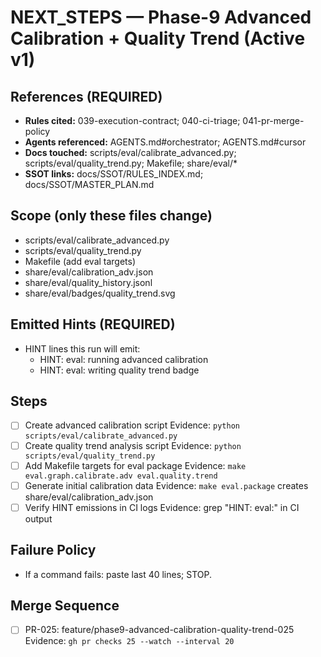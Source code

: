 # NEXT_STEPS — Phase-9 Advanced Calibration + Quality Trend (Active v1)

## References (REQUIRED)
- **Rules cited:** 039-execution-contract; 040-ci-triage; 041-pr-merge-policy
- **Agents referenced:** AGENTS.md#orchestrator; AGENTS.md#cursor
- **Docs touched:** scripts/eval/calibrate_advanced.py; scripts/eval/quality_trend.py; Makefile; share/eval/*
- **SSOT links:** docs/SSOT/RULES_INDEX.md; docs/SSOT/MASTER_PLAN.md

## Scope (only these files change)
- scripts/eval/calibrate_advanced.py
- scripts/eval/quality_trend.py
- Makefile (add eval targets)
- share/eval/calibration_adv.json
- share/eval/quality_history.jsonl
- share/eval/badges/quality_trend.svg

## Emitted Hints (REQUIRED)
- HINT lines this run will emit:
  - HINT: eval: running advanced calibration
  - HINT: eval: writing quality trend badge

## Steps
- [ ] Create advanced calibration script
      Evidence: `python scripts/eval/calibrate_advanced.py`
- [ ] Create quality trend analysis script
      Evidence: `python scripts/eval/quality_trend.py`
- [ ] Add Makefile targets for eval package
      Evidence: `make eval.graph.calibrate.adv eval.quality.trend`
- [ ] Generate initial calibration data
      Evidence: `make eval.package` creates share/eval/calibration_adv.json
- [ ] Verify HINT emissions in CI logs
      Evidence: grep "HINT: eval:" in CI output

## Failure Policy
- If a command fails: paste last 40 lines; STOP.

## Merge Sequence
- [ ] PR-025: feature/phase9-advanced-calibration-quality-trend-025
      Evidence: `gh pr checks 25 --watch --interval 20`
